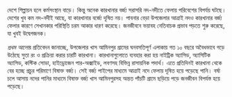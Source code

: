 দেশে শিল্পায়ন হলে কর্মসংস্থান বাড়ে। কিন্তু অনেক কারখানার বর্জ্য সরাসরি নদ-নদীতে ফেলায় পরিবেশের বিপর্যয় ঘটছে। দেশের খুব কম নদ-নদীই আছে, যা কারখানার বর্জ্যে দূষিত নয়। পাবনার বেড়া উপজেলার আত্রাই নদও কারখানার বর্জ্য ফেলার কারণে সেখানকার পরিস্থিতি চরম আকার ধারণ করেছে। জনজীবনে ভয়াবহ নেতিবাচক প্রভাব পড়তে শুরু করেছে, যা খুবই উদ্বেগজনক।

*প্রথম আলো*র প্রতিবেদন জানাচ্ছে, উপজেলার খাস আমিনপুর গ্রামের ঘনবসতিপূর্ণ এলাকায় গত ১০ বছরে অবৈধভাবে গড়ে উঠেছে সুতা রং ও প্রক্রিয়া করার চারটি কারখানা। কারখানাগুলোতে ব্যবহার করা হয় নাইট্রিক অ্যাসিড, অ্যাসিটিক অ্যাসিড, কস্টিক সোডা, হাইড্রোজেন পার-অক্সাইড, লবণসহ বিভিন্ন রাসায়নিক পদার্থ। এতে প্রতিদিনই কারখানা থেকে বের হচ্ছে প্রচুর পরিমাণে বিষাক্ত বর্জ্য। সেই বর্জ্য পাইপের মাধ্যমে আত্রাই নদে ফেলায় দূষিত হয়ে পড়েছে পানি। বর্ষা চলে আসায় নদের পানির মাধ্যমে বিষাক্ত বর্জ্য খাস আমিনপুরসহ অন্তত পাঁচটি গ্রামে ছড়িয়ে পড়ে জনজীবন বিপর্যস্ত হয়ে পড়েছে।
